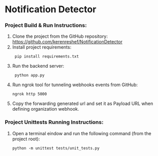 # Notification Detector

### Project Build & Run Instructions:
1. Clone the project from the GitHub repository:
    https://github.com/kerenreshef/NotificationDetector
2. Install project requirements: 
   ```console
    pip install requirements.txt
    ```
3. Run the backend server:
   ```console
    python app.py
    ```
4. Run ngrok tool for tunneling webhooks events from GitHub:
    ```console
    ngrok http 5000
    ```
5. Copy the forwarding generated url and set it as Payload URL when defining organization webhook.


### Project Unittests Running Instructions:
1. Open a terminal eindow and run the following command (from the project root): 
    ```console
    python -m unittest tests/unit_tests.py
    ```